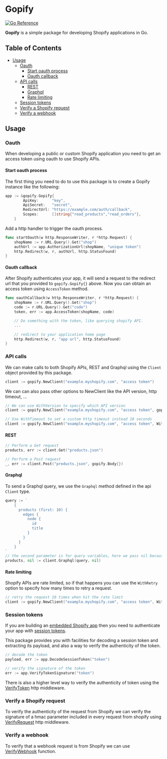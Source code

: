 # Gopify


[![Go Reference](https://pkg.go.dev/badge/github.com/oussama4/gopify.svg)](https://pkg.go.dev/github.com/oussama4/gopify)

**Gopify** is a simple package for developing Shopify applications in Go.


## Table of Contents

 - [Usage](#usage)
   - [Oauth](#oauth)
	 - [Start oauth process](#start-oauth-process)
	 - [Oauth callback](#oauth-callback)
   - [API calls](#api-calls)
	 - [REST](#rest)
	 - [Graphql](#graphql)
	 - [Rate limiting](#rate-limiting)
   - [Session tokens](#session-tokens)
   - [Verify a Shopify request](#verify-a-shopify-request)
   - [Verify a webhook](#verify-a-webhook)


## Usage
### Oauth
When developing a public or custom Shopify application you need to get an access token using oauth to use Shopify APIs.

#### Start oauth process
The first thing you need to do to use this package is to create a Gopify instance like the following:
```go
app := &gopify.Gopify{
		ApiKey:      "key",
		ApiSecret:   "secret",
		RedirectUrl: "https://example.com/auth/callback",
		Scopes:      []string{"read_products","read_orders"},
	}
```

Add a http handler to trigger the oauth process.

```go
func startOauth(w http.ResponseWriter, r *http.Request) {
    shopName := r.URL.Query().Get("shop")
    authUrl := app.AuthorizationUrl(shopName, "unique token")
    http.Redirect(w, r, authUrl, http.StatusFound)
}
```

#### Oauth callback
After Shopify authenticates your app, it will send a request to the redirect url that you provided to `gopify.Gopify{}` above. Now you can obtain an access token using `AccessToken` method.

```go
func oauthCallback(w http.ResponseWriter, r *http.Request) {
	shopName := r.URL.Query().Get("shop")
	code := r.URL.Query().Get("code")
	token, err := app.AccessToken(shopName, code)

	// Do something with the token, like querying shopify API.
	...

	// redirect to your application home page
	http.Redirect(w, r, "app url", http.StatusFound)
}
```


### API calls
We can make calls to both Shopify APIs, REST and Graphql using the `Client` object provided by this package.

```go
client := gopify.NewClient("example.myshopify.com", "access token")
```

We can can also pass other options to NewClient like the API version, http timeout, ...

```go
// We can use WithVersion to specify which API version
client := gopify.NewClient("example.myshopify.com", "access token", gopify.WithVersion("2021-10"))

// Use WithTimeout to set a custom http timeout instead 10 seconds
client := gopify.NewClient("example.myshopify.com", "access token", WithTimeout(20))
```

#### REST
```go
// Perform a Get request
products, err := client.Get("products.json")

// Perform a Post request
_, err := client.Post("products.json", gopify.Body{})
```

#### Graphql
To send a Graphql query, we use the `Graphql` method defined in the api `Client` type.

```go
query := `
	{
      products (first: 10) {
        edges {
          node {
            id
            title
          }
        }
      }
    }
`
// the second parameter is for query variables, here we pass nil because we don't have any variables
products, nil := client.Graphql(query, nil)
```

#### Rate limiting
Shopify APIs are rate limited, so if that happens you can use the `WithRetry` option to specify how many times to retry a request.

```go
// retry the request 10 times when hit the rate limit
client := gopify.NewClient("example.myshopify.com", "access token", WithRetry(10))
```

### Session tokens
If you are building an [embedded Shopify app](https://shopify.dev/apps/getting-started/app-types#embedded-apps) then you need to authenticate your app with [session tokens](https://shopify.dev/apps/auth/session-tokens).

This package provides you with facilities for decoding a session token and extracting its payload, and also a way to verify the authenticity of the token.

```go
// decode the token 
payload, err := app.DecodeSessionToken("token")

// verify the signature of the token
err := app.VerifyTokenSignature("token")
```

There is also a higher level way to verify the authenticity of token using the [VerifyToken](https://pkg.go.dev/github.com/oussama4/gopify#Gopify.VerifyToken) http middleware.

### Verify a Shopify request
To verify the authenticity of the request from Shopify we can verify the signature of a hmac parameter included in every request from shopify using [VerifyRequest](https://pkg.go.dev/github.com/oussama4/gopify#Gopify.VerifyRequest) http middleware.

### Verify a webhook
To verify that a webhook request is from Shopify we can use [VerifyWebhook](https://pkg.go.dev/github.com/oussama4/gopify#Gopify.VerifyWebhook) function.